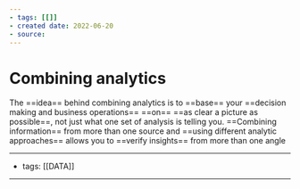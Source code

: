 ```yaml
---
- tags: [[]]
- created date: 2022-06-20
- source: 
---
```


# Combining analytics

The ==idea== behind combining analytics is to ==base== your ==decision making and business operations== ==on== ==as clear a picture as possible==, not just what one set of analysis is telling you. ==Combining information== from more than one source and ==using different analytic approaches== allows you to ==verify insights== from more than one angle

---
- tags: [[DATA]]
---